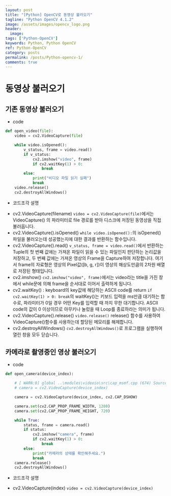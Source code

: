```yaml
---
layout: post
title: "[Python] OpenCV로 동영상 불러오기"
tagline: "Python OpenCV 4.1.2"
image: /assets/images/opencv_logo.png
header:
  image: 
tags: ['Python-OpenCV']
keywords: Python, Python OpenCV
ref: Python-OpenCV
category: posts
permalink: /posts/Python-opencv-1/
comments: true
---
```


# 동영상 불러오기
## 기존 동영상 불러오기
- code
```python
def open_video(file):
    video = cv2.VideoCapture(file)

    while video.isOpened():
        v_status, frame = video.read()
        if v_status:
            cv2.imshow("video", frame)
            if cv2.waitKey(1) > 0:
                break
        else:
            print("비디오 파일 읽기 실패")
            break
    video.release()
    cv2.destroyAllWindows()
```
- 코드조각 설명
+ cv2.VideoCapture(filename)
`video = cv2.VideoCapture(file)`에서는 VideoCapture() 의 파라미터로 file 경로를 받아 디스크에 저장된 동영상을 직접 불러옵니다.
+ cv2.VideoCapture().isOpened()
`while video.isOpened():`의 isOpened() 파일을 불러오는데 성공했는지에 대한 결과를 반환하는 함수입니다.
+ cv2.VideoCapture().read()
`v_status, frame = video.read()`에서 반환하는 Tuple의 첫 번째 값에는 가져온 파일이 읽을 수 있는 파일인지 판단하는 논리값을 저장하고, 두 번째 값에는 가져온 영상의 Frame을 Capture하여 저장합니다. 여기서 frame의 자료형은 영상의 Pixel값([b, g, r])이 영상의 해상도만큼의 2차원 배열로 저장된 형태입니다.
+ cv2.imshow()
`cv2.imshow("video", frame)`에서는 video라는 title을 가진 창에서 while문에 의해 frame을 순서대로 이어서 출력하게 됩니다.
+ cv2.waitKey() : keyboard의 key값에 해당하는 ASCII code를 return
`if cv2.waitKey(1) > 0: break`의 waitKey()는 키보드 입력을 ms만큼 대기하는 함수로, 파라미터가 0일 경우 어떤 Key를 입력할 때 까지 무한 대기합니다. ASCII code의 값이 0 이상이므로 아무키나 눌렀을 때 Loop를 종료하라는 의미가 됩니다.
+ cv2.VideoCapture().release()
`video.release()` release() 함수를 사용하여 VideoCapture()함수를 사용하는데 할당된 메모리를 해제합니다.
+ cv2.destroyAllWindows()
`cv2.destroyAllWindows()`로 프로그램을 실행하여 열린 창을 모두 닫습니다.


## 카메라로 촬영중인 영상 불러오기
- code
```python
def open_camera(device_index):

    # [ WARN:0] global ..\modules\videoio\src\cap_msmf.cpp (674) SourceReaderCB::~SourceReaderCB terminating async callback
    # camera = cv2.VideoCapture(device_index)

    camera = cv2.VideoCapture(device_index, cv2.CAP_DSHOW)

    camera.set(cv2.CAP_PROP_FRAME_WIDTH, 1280)
    camera.set(cv2.CAP_PROP_FRAME_HEIGHT, 720)

    while True:
        status, frame = camera.read()
        if status:
            cv2.imshow("camera", frame)
            if cv2.waitKey(1) > 0:
                break
        else:
            print("카메라의 상태를 확인해주세요.")
            break
    camera.release()
    cv2.destroyAllWindows()
```
- 코드조각 설명
+ cv2.VideoCapture(index)
`video = cv2.VideoCapture(device_index)`
